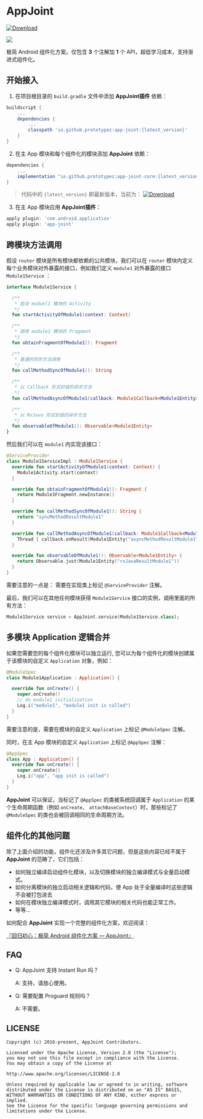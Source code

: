 # AppJoint
 [ ![Download](https://api.bintray.com/packages/prototypez/maven/app-joint/images/download.svg) ](https://bintray.com/prototypez/maven/app-joint/_latestVersion)

![](https://rawcdn.githack.com/PrototypeZ/AppJoint/master/app-joint-logo.png)

极简 Android 组件化方案。仅包含 **3** 个注解加 **1** 个 API，超低学习成本，支持渐进式组件化。

## 开始接入

1. 在项目根目录的 `build.gradle` 文件中添加 **AppJoint插件** 依赖：

```groovy
buildscript {
    ...
    dependencies {
        ...
        classpath 'io.github.prototypez:app-joint:{latest_version}'
    }
}
```

2. 在主 App 模块和每个组件化的模块添加 **AppJoint** 依赖：

```groovy
dependencies {
    ...
    implementation "io.github.prototypez:app-joint-core:{latest_version}"
}
```
> 代码中的 `{latest_version}` 即最新版本，当前为： [ ![Download](https://api.bintray.com/packages/prototypez/maven/app-joint/images/download.svg) ](https://bintray.com/prototypez/maven/app-joint/_latestVersion)

3. 在主 App 模块应用 **AppJoint插件**： 

```groovy
apply plugin: 'com.android.application'
apply plugin: 'app-joint'
```

## 跨模块方法调用

假设 `router` 模块是所有模块都依赖的公共模块，我们可以在 `router` 模块内定义每个业务模块对外暴露的接口，例如我们定义 `module1` 对外暴露的接口 `Module1Service` ：

```kotlin
interface Module1Service {

  /**
   * 启动 moduel1 模块的 Activity
   */
  fun startActivityOfModule1(context: Context)

  /**
   * 调用 module1 模块的 Fragment
   */
  fun obtainFragmentOfModule1(): Fragment

  /**
   * 普通的同步方法调用
   */
  fun callMethodSyncOfModule1(): String

  /**
   * 以 Callback 形式封装的异步方法
   */
  fun callMethodAsyncOfModule1(callback: Module1Callback<Module1Entity>)

  /**
   * 以 RxJava 形式封装的异步方法
   */
  fun observableOfModule1(): Observable<Module1Entity>
}
```

然后我们可以在 `module1` 内实现该接口：

```kotlin
@ServiceProvider
class Module1ServiceImpl : Module1Service {
  override fun startActivityOfModule1(context: Context) {
    Module1Activity.start(context)
  }

  override fun obtainFragmentOfModule1(): Fragment {
    return Module1Fragment.newInstance()
  }

  override fun callMethodSyncOfModule1(): String {
    return "syncMethodResultModule1"
  }

  override fun callMethodAsyncOfModule1(callback: Module1Callback<Module1Entity>) {
    Thread { callback.onResult(Module1Entity("asyncMethodResultModule1")) }.start()
  }

  override fun observableOfModule1(): Observable<Module1Entity> {
    return Observable.just(Module1Entity("rxJavaResultModule1"))
  }
}
```

需要注意的一点是： 需要在实现类上标记 `@ServiceProvider` 注解。

最后，我们可以在其他任何模块获得 `Module1Service` 接口的实例，调用里面的所有方法：

```kotlin
Module1Service service = AppJoint.service(Module1Service.class);
```

## 多模块 Application 逻辑合并

如果您需要您的每个组件化模块可以独立运行, 您可以为每个组件化的模块创建属于该模块的自定义 `Application` 对象，例如：

```kotlin
@ModuleSpec
class Module1Application : Application() {

  override fun onCreate() {
    super.onCreate()
    // do module1 initialization
    Log.i("module1", "module1 init is called")
  }
}
```

需要注意的是，需要在模块的自定义 `Application` 上标记 `@ModuleSpec` 注解。

同时，在主 App 模块的自定义 `Application` 上标记 `@AppSpec` 注解：

```kotlin
@AppSpec
class App : Application() {
  override fun onCreate() {
    super.onCreate()
    Log.i("app", "app init is called")
  }
}
```

**AppJoint** 可以保证，当标记了 `@AppSpec` 的类被系统回调属于 `Application` 的某个生命周期函数（例如 `onCreate`、 `attachBaseContext`）时，那些标记了 `@ModuleSpec` 的类也会被回调相同的生命周期方法。 


## 组件化的其他问题

除了上面介绍的功能，组件化还涉及许多其它问题，但是这些内容已经不属于 **AppJoint** 的范畴了，它们包括：

+ 如何独立编译启动组件化模块，以及切换模块的独立编译模式与全量启动模式。
+ 如何分离模块的独立启动相关逻辑和代码，使 App 处于全量编译时这些逻辑不会被打包进去
+ 如何在模块独立编译模式时，调用其它模块的相关代码也能正常工作。
+ 等等...

如何配合 **AppJoint** 实现一个完整的组件化方案，欢迎阅读：

 [『回归初心：极简 Android 组件化方案 — AppJoint』](https://juejin.im/post/5bb9c0d55188255c7566e1e2)

## FAQ

+ Q: AppJoint 支持 Instant Run 吗？
  
  A: 支持，请放心使用。

+ Q: 需要配置 Proguard 规则吗？

  A: 不需要。



## LICENSE

    Copyright (c) 2016-present, AppJoint Contributors.

    Licensed under the Apache License, Version 2.0 (the "License");
    you may not use this file except in compliance with the License.
    You may obtain a copy of the License at

    http://www.apache.org/licenses/LICENSE-2.0

    Unless required by applicable law or agreed to in writing, software
    distributed under the License is distributed on an "AS IS" BASIS,
    WITHOUT WARRANTIES OR CONDITIONS OF ANY KIND, either express or implied.
    See the License for the specific language governing permissions and
    limitations under the License.

